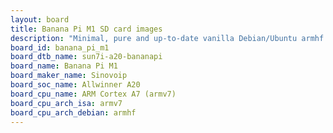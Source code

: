 ```yaml
---
layout: board
title: Banana Pi M1 SD card images
description: "Minimal, pure and up-to-date vanilla Debian/Ubuntu armhf SD card images for Banana Pi M1 by Sinovoip, SoC: Allwinner A20, CPU ISA: armv7"
board_id: banana_pi_m1
board_dtb_name: sun7i-a20-bananapi
board_name: Banana Pi M1
board_maker_name: Sinovoip
board_soc_name: Allwinner A20
board_cpu_name: ARM Cortex A7 (armv7)
board_cpu_arch_isa: armv7
board_cpu_arch_debian: armhf
---
```

